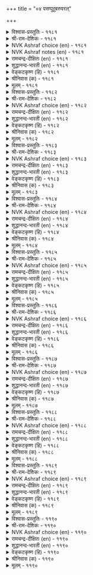 +++
title = "०४ पसप्पुऱुबरुवरल्"

+++


<details><summary>विश्वास-प्रस्तुतिः - ११८१</summary>

नयन्दवर्क्कु नल्गामै नेर्न्देन् पसन्दवॆन्  
पण्बियार्क्कु उरैक्को पिऱ।       ११८१
</details>

<details><summary>श्री-राम-देशिकः - ११८१</summary>

???? ङ्गयकारि ???? ।  
ततोऽभून्मयि वैवर्ण्य कस्मै तत्कथयाम्यहम् ॥ ११८१॥
</details>

<details><summary>NVK Ashraf choice (en) - ११८१</summary>

११८१
Having agreed to part my love,
How can I complain of my pallor to others? *
( Shuddhananda Bharatiar), (K.R. Srinivasa Iyengar)
</details>

<details><summary>NVK Ashraf notes (en) - ११८१</summary>

११८१. An alternate translation, but not close to the original is given by (P.S. Sundaram). “I agreed to part and so have lost the right to complain of my pallor”.
</details>

<details><summary>रामचन्द्र-दीक्षितः (en) - ११८१</summary>

1181 nayantavarkku nalkāmai nērntēṉ pacantaveṉ  
paṇpiyārkku uraikkō piṟa.

1181\. I did not assent to my lover’s parting. To whom can I now complain of the pallor of my body, stricken with separation?  
</details>

<details><summary>शुद्धानन्द-भारती (en) - ११८१</summary>

1\. நயந்தவர்க்கு நல்காமை நேர்ந்தேன் பசந்தஎன்  
பண்பியார்க்கு உரைக்கோ பிற.  
My lover's parting, I allowed  
Whom to complain my hue pallid?        1181  
</details>

<details><summary>वेङ्कटकृष्ण (हि) - ११८१</summary>

1181
प्रिय को जाने के लिये, सम्मति दी उस काल ।  
अब जा कर किससे कहूँ, निज पीलापन-हाल ॥
</details>

<details><summary>श्रीनिवास (क) - ११८१</summary>

1181. नन्नन्नु प्रीतिसिद नल्लनिगॆ नन्निन्द अगलिरलु अनुमति नीडिदॆ आदरॆ विवर्णवाद नन्न स्थितियन्नु मत्तॆ
यारिगॆ हेळिकॊळ्ळलि?

</details>

<details><summary>मूलम् - ११८१</summary>

नयन्दवर्क्कु नल्गामै नेर्न्देन् पसन्दवॆन्  
पण्बियार्क्कु उरैक्को पिऱ।       ११८१
</details>

<details><summary>विश्वास-प्रस्तुतिः - ११८२</summary>

अवर्दन्दार् ऎन्नुम् तगैयाल् इवर्दन्दॆन्  
मेनिमेल् ऊरुम् पसप्पु।       ११८२
</details>

<details><summary>श्री-राम-देशिकः - ११८२</summary>

''नायकेनार्पितं चेदमि'' ति सन्तोषहेतुना ।  
वैवर्ण्य मम देहेऽस्मिन् व्याप्य सर्वत्र वर्तते ॥ ११८२॥
</details>

<details><summary>NVK Ashraf choice (en) - ११८२</summary>

११८२
Claiming that it begot through him,
Pallor creeps over my body with pride. *
( Shuddhananda Bharatiar)
</details>

<details><summary>रामचन्द्र-दीक्षितः (en) - ११८२</summary>

1182 avartantār eṉṉum takaiyāl ivartantueṉ  
mēṉimēl ūrum pacappu.

1182\. The pallor spread over my body, exalting in the fact that he gave its birth.  
</details>

<details><summary>शुद्धानन्द-भारती (en) - ११८२</summary>

2\. அவர்தந்தார் என்னும் தகையால் இவர்தந்தென்  
மேனிமேல் ஊரும் பசப்பு.  
Claiming it is begot through him  
Pallor creeps and rides over my frame.        1182  
</details>

<details><summary>वेङ्कटकृष्ण (हि) - ११८२</summary>

1182
पीलापन यह गर्व कर, ‘मैं हूँ उनसे प्राप्त’ ।  
चढ़ कर मेरी देह में, हो जाता है व्याप्त ॥
</details>

<details><summary>श्रीनिवास (क) - ११८२</summary>

1182. अवरु (इनियरु) कॊट्टरु ऎन्नुव गर्वदिन्द वैवर्ण्यवु नन्न ऒडलिन मेलेरि, सवारि माडुत्तिदॆ.

</details>

<details><summary>मूलम् - ११८२</summary>

अवर्दन्दार् ऎन्नुम् तगैयाल् इवर्दन्दॆन्  
मेनिमेल् ऊरुम् पसप्पु।       ११८२
</details>

<details><summary>विश्वास-प्रस्तुतिः - ११८३</summary>

सायलुम् नाणुम् अवर्गॊण्डार् कैम्माऱा  
नोयुम् पसलैयुम् तन्दु।       ११८३
</details>

<details><summary>श्री-राम-देशिकः - ११८३</summary>

वैवर्ण्य कामरोगं च दत्वा मह्यं स नायकः ।  
मत्तः सौन्दर्यलज्जे तु प्रत्यगृह्णान्मुदान्वितः ॥ ११८३॥
</details>

<details><summary>NVK Ashraf choice (en) - ११८३</summary>

११८३
He robbed me first of my beauty and shame,
And gave in exchange sickness and pallor.
(P.S. Sundaram)
</details>

<details><summary>रामचन्द्र-दीक्षितः (en) - ११८३</summary>

1183 cāyalum nāṇum avarkoṇṭār kaimmāṟā  
nōyum pacalaiyum tantu.

1183\. For my beauty and my bashfulness which he took away with him, my lover rewarded me with anguish and pallor.  
</details>

<details><summary>शुद्धानन्द-भारती (en) - ११८३</summary>

3\. சாயலும் நாணும் அவர்கொண்டார் கைம்மாறா  
நோயும் பசலையும் தந்து.  
He seized my beauty and modesty  
Leaving pangs and Pallor to me.        1183  
</details>

<details><summary>वेङ्कटकृष्ण (हि) - ११८३</summary>

1183
पीलापन औ’ रोग का, करके वे प्रतिदान ।  
मेरी छवि औ’ लाज का, ले कर चले सुदान ॥
</details>

<details><summary>श्रीनिवास (क) - ११८३</summary>

1183. अवरु कामवेदनॆयन्नू, वैवर्ण्यवन्नू ननगॆ कॊट्टु अदक्कॆ प्रतियागि (नन्न) सौन्दर्य, नाचिकॆगळन्नु
कसिदुकॊण्डरु.

</details>

<details><summary>मूलम् - ११८३</summary>

सायलुम् नाणुम् अवर्गॊण्डार् कैम्माऱा  
नोयुम् पसलैयुम् तन्दु।       ११८३
</details>

<details><summary>विश्वास-प्रस्तुतिः - ११८४</summary>

उळ्ळुवन् मन्यान् उरैप्पदु अवर्दिऱमाल्  
कळ्ळम् पिऱवो पसप्पु।       ११८४
</details>

<details><summary>श्री-राम-देशिकः - ११८४</summary>

स्मरामि नायकेनोक्तं तद्वीर्य च वदाम्यहम् ।  
अथापि जातं वैवर्ण्य, न जाने वञ्चनामिमाम् ॥ ११८४॥
</details>

<details><summary>NVK Ashraf choice (en) - ११८४</summary>

११८४
His words I recollect and prowess I chant.
Yet, how does pallor sneak in?
(S.M. Diaz), (P.S. Sundaram)
</details>

<details><summary>रामचन्द्र-दीक्षितः (en) - ११८४</summary>

1184 uḷḷuvaṉ maṉyāṉ uraippatu avartiṟamāl  
kaḷḷam piṟavō pacappu.

1184\. I think only of him and I open my lips only to sing his praises. Yet this pallor has come over me — O what cunning is this!  
</details>

<details><summary>शुद्धानन्द-भारती (en) - ११८४</summary>

4\. உள்ளுவன் மன்யான் உரைப்பது அவர்திறமால்  
கள்ளம் பிறவோ பசப்பு.  
He is my thought, his praise my theme  
Yet this pallor steals over my frame.        1184  
</details>

<details><summary>वेङ्कटकृष्ण (हि) - ११८४</summary>

1184
उनके गुण का स्मरण कर, करती हूँ गुण-गान ।  
फिर भी पीलापन चढ़ा, तो क्या यह धोखा न ॥
</details>

<details><summary>श्रीनिवास (क) - ११८४</summary>

1184. नानु अवर इनिमातुगळन्ने नॆनॆयुत्तॆनॆ; अवर स्वभाव गुणगळन्नु कुरितु (सखियरॆदुरु) हेळुत्तिरुत्तेनॆ;
आदरू विवर्णतॆ नन्नन्नावंसुत्तिदॆ. इदेनु वञ्चनॆयो तिळियदागिदॆ.

</details>

<details><summary>मूलम् - ११८४</summary>

उळ्ळुवन् मन्यान् उरैप्पदु अवर्दिऱमाल्  
कळ्ळम् पिऱवो पसप्पु।       ११८४
</details>

<details><summary>विश्वास-प्रस्तुतिः - ११८५</summary>

उवक्काण्ऎम् कादलर् सॆल्वार् इवक्काण्ऎन्  
मेनि पसप्पूर् वदु।       ११८५
</details>

<details><summary>श्री-राम-देशिकः - ११८५</summary>

मम प्रियो मां वियुज्य याति त्वं पश्य तत्र तु ।  
पश्यात्र सद्यो वैवर्ण्य मम देहमुपागमत् ॥ ११८५॥
</details>

<details><summary>NVK Ashraf choice (en) - ११८५</summary>

११८५
There goes my lover and here comes the pallor
To creep over my body. *
(K. Krishnaswamy & Vijaya Ramkumar)
</details>

<details><summary>रामचन्द्र-दीक्षितः (en) - ११८५</summary>

1185 uvakkāṇem kātalar celvār ivakkāṇeṉ  
mēṉi pacappuūr vatu.

1185\. Lo! Yonder is my lover gone. And here is the pallid hue spreading over my frame.  
</details>

<details><summary>शुद्धानन्द-भारती (en) - ११८५</summary>

5\. உவக்காண்எம் காதலர் செல்வார் இவக்காண்என்  
மேனி பசப்பூர் வது.  
My lover departed me there  
And pallor usurped my body here.        1185  
</details>

<details><summary>वेङ्कटकृष्ण (हि) - ११८५</summary>

1185
वह देखो, जाते बिछुड़, मेरे प्रियतम आप्त ।  
यह देखो, इस देह पर, पीलापन है व्याप्त ॥
</details>

<details><summary>श्रीनिवास (क) - ११८५</summary>

1185. अदो नोडु! नन्न इनियनु अगलि होगुत्तिद्दानॆ! इदो नोडु! नन्न शरीरवु वैवर्ण्यवन्नु ताळुत्तिदॆ!

</details>

<details><summary>मूलम् - ११८५</summary>

उवक्काण्ऎम् कादलर् सॆल्वार् इवक्काण्ऎन्  
मेनि पसप्पूर् वदु।       ११८५
</details>

<details><summary>विश्वास-प्रस्तुतिः - ११८६</summary>

विळक्कट्रम् पार्क्कुम् इरुळेबोल् कॊण्गन्  
मुयक्कट्रम् पार्क्कुम् पसप्पु।       ११८६
</details>

<details><summary>श्री-राम-देशिकः - ११८६</summary>

यथा दीपतिरोधानं प्रतीक्षद्वर्तते तमः ।  
तथाऽऽलिङ्गनविच्छेदं वैवर्ण्य संप्रतीक्षते ॥ ११८६॥
</details>

<details><summary>NVK Ashraf choice (en) - ११८६</summary>

११८६
Darkness lies in wait for the lamp to go out,
And pallor for the embrace to break.
(P.S. Sundaram)
</details>

<details><summary>रामचन्द्र-दीक्षितः (en) - ११८६</summary>

1186 viḷakkuaṟṟam pārkkum iruḷēpōl koṇkaṉ  
muyakkuaṟṟam pārkkum pacappu.

1186\. Pallor awaits me the moment I am away from my lord’s embrace, even as darkness lies in wait for the light to fade.  
</details>

<details><summary>शुद्धानन्द-भारती (en) - ११८६</summary>

6\. விளக்கற்றம் பார்க்கும் இருளேபோல் கொண்கன்  
முயக்கற்றம் பார்க்கும் பசப்பு.  
Just as darkness waits for light-off  
Pallor looks for lover's arms-off.        1186  
</details>

<details><summary>वेङ्कटकृष्ण (हि) - ११८६</summary>

1186
दीपक बुझने की यथा, तम की जो है ताक ।  
प्रिय-आलिंगन ढील पर, पैलापन की ताक ॥
</details>

<details><summary>श्रीनिवास (क) - ११८६</summary>

1186. बॆळकिन नाशवन्ने ऎदुरु नोडुव इरुळिनन्तॆ, इनियन अप्पुगॆय नडलिकॆयन्ने ऎदुरु नोडुत्तिदॆ वैवर्ण्यवु.

</details>

<details><summary>मूलम् - ११८६</summary>

विळक्कट्रम् पार्क्कुम् इरुळेबोल् कॊण्गन्  
मुयक्कट्रम् पार्क्कुम् पसप्पु।       ११८६
</details>

<details><summary>विश्वास-प्रस्तुतिः - ११८७</summary>

पुल्लिक् किडन्देन् पुडैबॆयर्न्देन् अव्वळविल्  
अळ्ळिक्कॊळ् वट्रे पसप्पु।       ११८७
</details>

<details><summary>श्री-राम-देशिकः - ११८७</summary>

परिष्वज्य प्रियं पार्श्चे यदाऽहं परिवर्तिता ।  
अत्रान्तरे तु वैवर्ण्य मद्देहे व्यापृतं वभौ ॥ ११८७॥
</details>

<details><summary>NVK Ashraf choice (en) - ११८७</summary>

११८७
Locked in embrace, I turned a little.
Seizing that moment, pallor seized me in full. *
(P.S. Sundaram), (J. Narayanaswamy)
</details>

<details><summary>रामचन्द्र-दीक्षितः (en) - ११८७</summary>

1187 pullik kiṭantēṉ puṭaipeyarntēṉ avvaḷavil  
aḷḷikkoḷ vaṟṟē pacappu.

1187\. I lay locked up in my lover’s embrace; I moved away so little from him; when lo! pallor sprang up as it were to devour me.  
</details>

<details><summary>शुद्धानन्द-भारती (en) - ११८७</summary>

7\. புல்லிக் கிடந்தேன் புடைபெயர்ந்தேன் அவ்வளவில்  
அள்ளிக்கொள் வற்றே பசப்பு.  
From his embrace I turned a nonce  
This pallor swallowed me at once.        1187  
</details>

<details><summary>वेङ्कटकृष्ण (हि) - ११८७</summary>

1187
आलिंगन करके रही, करवट बदली थोर ।  
उस क्षण जम कर छा गया, पीलापन यह घोर ॥
</details>

<details><summary>श्रीनिवास (क) - ११८७</summary>

1187. नानु (नल्लनन्नु) अप्पिकॊण्डॆ, हागॆये तुसु पक्कक्कॆ सरिदॆ. अष्टरल्लिये वशपडिसिकॊळ्ळुव आतुरदिन्द विवर्ण्यवु
नन्नन्नु आवरिसिकॊण्डितु.

</details>

<details><summary>मूलम् - ११८७</summary>

पुल्लिक् किडन्देन् पुडैबॆयर्न्देन् अव्वळविल्  
अळ्ळिक्कॊळ् वट्रे पसप्पु।       ११८७
</details>

<details><summary>विश्वास-प्रस्तुतिः - ११८८</summary>

पसन्दाळ् इवळ्ऎन्बदु अल्लाल् इवळैत्  
तुऱन्दार् अवर्ऎन्बार् इल्।       ११८८
</details>

<details><summary>श्री-राम-देशिकः - ११८८</summary>

''वैवर्ण्य प्रापदेषे'' ति वक्तारः मन्ति भृरिशः ।  
''प्रियो ययौ वियुज्यैनामि'' ति वक्ता न विद्यते ॥ ११८८॥
</details>

<details><summary>NVK Ashraf choice (en) - ११८८</summary>

११८८
"Pallid has she become” blame everyone,
But none say “He parted her”.
(N.V.K. Ashraf)
</details>

<details><summary>रामचन्द्र-दीक्षितः (en) - ११८८</summary>

1188 pacantāḷ ivaḷeṉpatu allāl ivaḷait  
tuṟantār evareṉpār il.

1188\. People say that I have gone sickly pale; never do they blame him that has abandoned me.  
</details>

<details><summary>शुद्धानन्द-भारती (en) - ११८८</summary>

8\. பசந்தாள் இவள்என்பது அல்லால் இவளைத்  
துறந்தார் அவர்என்பார் இல்.  
On my pallor they cast a slur  
But none says "lo he parted her".        1188  
</details>

<details><summary>वेङ्कटकृष्ण (हि) - ११८८</summary>

1188
‘यह है पीली पड़ गयी’, यों करते हैं बात ।  
इसे त्याग कर वे गये, यों करते नहिं बात ॥
</details>

<details><summary>श्रीनिवास (क) - ११८८</summary>

1188. (नोडुववरु) इवळु (चिन्तॆयिन्द) विवर्णळागिद्दाळॆ ऎन्नुवरल्लदॆ, अवरु (नन्नन्नु) (निर्दय मनस्करागि)
तॊरॆदु होदरु ऎन्दु हेळुववरु यारू इल्ल.

</details>

<details><summary>मूलम् - ११८८</summary>

पसन्दाळ् इवळ्ऎन्बदु अल्लाल् इवळैत्  
तुऱन्दार् अवर्ऎन्बार् इल्।       ११८८
</details>

<details><summary>विश्वास-प्रस्तुतिः - ११८९</summary>

पसक्कमन् पट्टाङ्गॆन् मेनि नयप्पित्तार्  
नन्निलैयर् आवर् ऎनिन्।       ११८९
</details>

<details><summary>श्री-राम-देशिकः - ११८९</summary>

वियोगे सम्मतां मां च योऽकरोत् सोऽपि सत्तमः ।  
यदि स्यात्तर्हि मद्देहवैवर्ण्यान्नास्ति मे व्यथा ॥ ११८९॥
</details>

<details><summary>NVK Ashraf choice (en) - ११८९</summary>

११८९
If my lord who left me remains free of guilt,
My pallor is worth all the grief. *
(W.H. Drew and J. Lazarus), (S.M. Diaz)
</details>

<details><summary>रामचन्द्र-दीक्षितः (en) - ११८९</summary>

1189 pacakkamaṉ paṭṭāṅkueṉ mēṉi nayappittār  
nalnilaiyar āvar eṉiṉ.

1189\. If only he would keep his promise to return, my frame would gladly endure all the pallor of love.  
</details>

<details><summary>शुद्धानन्द-भारती (en) - ११८९</summary>

9\. பசக்கமன் பட்டாங்கென் மேனி நயப்பித்தார்  
நல்நிலையார் ஆவர் எனின்.  
Let all my body become pale  
If he who took my leave fares well.        1189  
</details>

<details><summary>वेङ्कटकृष्ण (हि) - ११८९</summary>

1189
मुझे मना कर तो गये, यदि सकुशल हों नाथ ।  
तो मेरा तन भी रहे, पीलापन के साथ ॥
</details>

<details><summary>श्रीनिवास (क) - ११८९</summary>

1189. नन्नन्नु विरहक्कॆ ऒप्पिसिद नल्लनु इन्दु कुशलवागिरुवरु ऎन्दादल्लि नन्न शरीरवु निजवागि वैवर्ण्यवन्नु ताळलि.

</details>

<details><summary>मूलम् - ११८९</summary>

पसक्कमन् पट्टाङ्गॆन् मेनि नयप्पित्तार्  
नन्निलैयर् आवर् ऎनिन्।       ११८९
</details>

<details><summary>विश्वास-प्रस्तुतिः - ११९०</summary>

पसप्पॆनप् पेर्बॆऱुदल् नण्ड्रे नयप्पित्तार्  
नल्गामै तूट्रार् ऎनिन्।       ११९०
</details>

<details><summary>श्री-राम-देशिकः - ११९०</summary>

वियुक्त मम सम्मत्या प्रियं खिन्न जना यदि ।  
न निन्देयुस्तदा श्लाघ्या विवर्णेयमिति प्रथा ॥ ११९०॥
</details>

<details><summary>NVK Ashraf choice (en) - ११९०</summary>

११९०
I don’t mind being called pallid, so long as
They don’t blame him for causing it. *
(K.R. Srinivasa Iyengar), ( Shuddhananda Bharatiar)
</details>

<details><summary>रामचन्द्र-दीक्षितः (en) - ११९०</summary>

1190 pacappeṉap pērpeṟutal naṉṟē nayappittār  
nalkāmai tūṟṟār eṉiṉ.

1190\. Good it is for me to be known as pallor incarnate if only people do not call my lover merciless.  
</details>

<details><summary>शुद्धानन्द-भारती (en) - ११९०</summary>

10\. பசப்பெஎனப் பேர்பெறுதல் நன்றே நயப்பித்தார்  
நல்காமை தூற்றார் எனின்.  
Let people call me all pallid  
But my lover let them not deride.        1190  
</details>

<details><summary>वेङ्कटकृष्ण (हि) - ११९०</summary>

1190
अच्छा है पाना स्वयं, पीलापन का नाम ।  
प्रिय का तजना बन्धुजन, यदि न करें बदनाम ॥
</details>

<details><summary>श्रीनिवास (क) - ११९०</summary>

1190. नन्नन्नु नयवाद मातुगळिन्द ऒप्पिसि (विरहक्कॆ कारणनाद) नल्लन निर्दयतॆयन्नु इतररु दूरुवुदिल्ल
ऎन्नुवुदादरॆ, नानु विवर्णळागिद्देनॆम्ब आक्षेपवन्नु हॊरुवुदे लेसु!
</details>

<details><summary>मूलम् - ११९०</summary>

पसप्पॆनप् पेर्बॆऱुदल् नण्ड्रे नयप्पित्तार्  
नल्गामै तूट्रार् ऎनिन्।       ११९०
</details>
